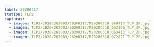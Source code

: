 ```yaml
---
label: 20200317
station: TLP2
capturas:
  - imagem: TLP2/2020/202003/20200317/M20200318_060417_TLP_2P.jpg
  - imagem: TLP2/2020/202003/20200317/M20200318_062106_TLP_2P.jpg
  - imagem: TLP2/2020/202003/20200317/M20200318_063413_TLP_2P.jpg
  - imagem: TLP2/2020/202003/20200317/M20200318_072821_TLP_2P.jpg
---
```

